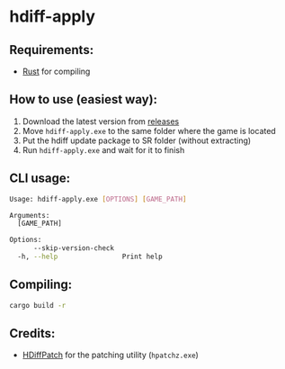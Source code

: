 # hdiff-apply

## Requirements:
- [Rust](https://www.rust-lang.org/tools/install) for compiling

## How to use (easiest way):
1. Download the latest version from [releases](https://github.com/nie4/hdiff-apply/releases)
2. Move `hdiff-apply.exe` to the same folder where the game is located
3. Put the hdiff update package to SR folder (without extracting)
4. Run `hdiff-apply.exe` and wait for it to finish

## CLI usage:
```bash
Usage: hdiff-apply.exe [OPTIONS] [GAME_PATH]

Arguments:
  [GAME_PATH]

Options:
      --skip-version-check
  -h, --help                Print help
  ```

## Compiling:
```bash
cargo build -r
```

## Credits:
- [HDiffPatch](https://github.com/sisong/HDiffPatch) for the patching utility (`hpatchz.exe`)